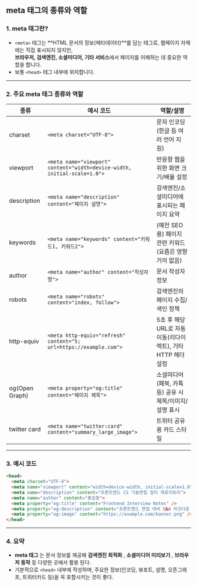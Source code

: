 ## meta 태그의 종류와 역할

### 1. meta 태그란?

- `<meta>` 태그는 **HTML 문서의 정보(메타데이터)**를 담는 태그로,
  웹페이지 자체에는 직접 표시되지 않지만,  
  **브라우저, 검색엔진, 소셜미디어, 기타 서비스**에서 페이지를 이해하는 데 중요한 역할을 합니다.
- 보통 `<head>` 태그 내부에 위치합니다.

---

### 2. 주요 meta 태그 종류와 역할

| 종류           | 예시 코드                                                       | 역할/설명                                                    |
|----------------|-----------------------------------------------------------------|--------------------------------------------------------------|
| charset        | `<meta charset="UTF-8">`                                        | 문자 인코딩(한글 등 여러 언어 지원)                          |
| viewport       | `<meta name="viewport" content="width=device-width, initial-scale=1.0">` | 반응형 웹을 위한 화면 크기/배율 설정                         |
| description    | `<meta name="description" content="페이지 설명">`                | 검색엔진/소셜미디어에 표시되는 페이지 요약                   |
| keywords       | `<meta name="keywords" content="키워드1, 키워드2">`              | (예전 SEO용) 페이지 관련 키워드(요즘은 영향 거의 없음)        |
| author         | `<meta name="author" content="작성자명">`                        | 문서 작성자 정보                                              |
| robots         | `<meta name="robots" content="index, follow">`                   | 검색엔진의 페이지 수집/색인 정책                              |
| http-equiv     | `<meta http-equiv="refresh" content="5; url=https://example.com">`| 5초 후 해당 URL로 자동 이동(리다이렉트), 기타 HTTP 헤더 설정   |
| og(Open Graph) | `<meta property="og:title" content="페이지 제목">`               | 소셜미디어(페북, 카톡 등) 공유 시 제목/이미지/설명 표시       |
| twitter card   | `<meta name="twitter:card" content="summary_large_image">`       | 트위터 공유용 카드 스타일                                     |

---

### 3. 예시 코드

```html
<head>
  <meta charset="UTF-8">
  <meta name="viewport" content="width=device-width, initial-scale=1.0">
  <meta name="description" content="프론트엔드 CS 기술면접 정리 레포지토리">
  <meta name="author" content="홍길동">
  <meta property="og:title" content="Frontend Interview Notes" />
  <meta property="og:description" content="프론트엔드 면접 대비 Q&A 마크다운 모음" />
  <meta property="og:image" content="https://example.com/banner.png" />
</head>
```

---

### 4. 요약
- **meta 태그** 는 문서 정보를 제공해 **검색엔진 최적화** , **소셜미디어 미리보기** , **브라우저 동작** 등 다양한 곳에서 활용 된다.
- 기본적으로 `<head>` 내부에 작성하며, 주요한 정보(인코딩, 뷰포트, 설명, 오픈그래프, 트위터카드 등)을 꼭 포함시키는 것이 좋다.